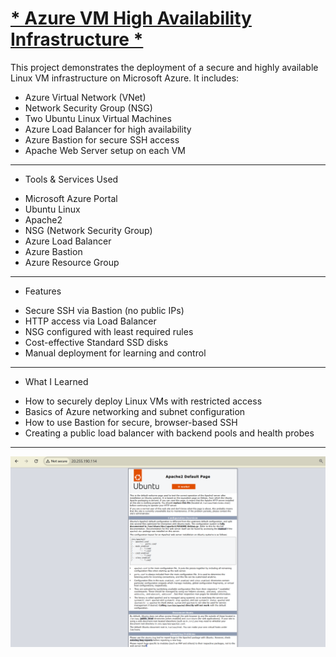 <h1><u>* Azure VM High Availability Infrastructure *</u></h1>

This project demonstrates the deployment of a secure and highly available Linux VM infrastructure on Microsoft Azure. It includes:

- Azure Virtual Network (VNet)
- Network Security Group (NSG)
- Two Ubuntu Linux Virtual Machines
- Azure Load Balancer for high availability
- Azure Bastion for secure SSH access
- Apache Web Server setup on each VM

---

* Tools & Services Used

- Microsoft Azure Portal
- Ubuntu Linux
- Apache2
- NSG (Network Security Group)
- Azure Load Balancer
- Azure Bastion
- Azure Resource Group

---

* Features

- Secure SSH via Bastion (no public IPs)
- HTTP access via Load Balancer
- NSG configured with least required rules
- Cost-effective Standard SSD disks
- Manual deployment for learning and control

---

* What I Learned

- How to securely deploy Linux VMs with restricted access
- Basics of Azure networking and subnet configuration
- How to use Bastion for secure, browser-based SSH
- Creating a public load balancer with backend pools and health probes

---

![Apache WebPage Screenshot](./screenshots/apachewebpage.png)

